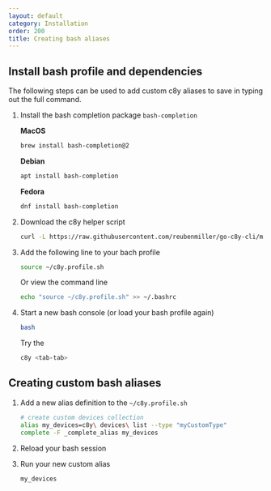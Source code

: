 ```yaml
---
layout: default
category: Installation
order: 200
title: Creating bash aliases
---
```


## Install bash profile and dependencies

The following steps can be used to add custom c8y aliases to save in typing out the full command.

1. Install the bash completion package `bash-completion`

    **MacOS**

    ```sh
    brew install bash-completion@2
    ```

    **Debian**

    ```sh
    apt install bash-completion
    ```

    **Fedora**

    ```sh
    dnf install bash-completion
    ```

2. Download the c8y helper script

    ```sh
    curl -L https://raw.githubusercontent.com/reubenmiller/go-c8y-cli/master/tools/c8y.profile.sh -o ~/c8y.profile.sh
    ```

3. Add the following line to your bach profile

    ```sh
    source ~/c8y.profile.sh
    ```

    Or view the command line

    ```sh
    echo "source ~/c8y.profile.sh" >> ~/.bashrc
    ```

4. Start a new bash console (or load your bash profile again)

    ```sh
    bash
    ```

    Try the 
    ```sh
    c8y <tab-tab>
    ```

## Creating custom bash aliases

1. Add a new alias definition to the `~/c8y.profile.sh`

    ```sh
    # create custom devices collection
    alias my_devices=c8y\ devices\ list --type "myCustomType"
    complete -F _complete_alias my_devices
    ```

2. Reload your bash session

3. Run your new custom alias

    ```sh
    my_devices
    ```
